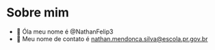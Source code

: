 # Sobre mim
- 👋 Óla meu nome é @NathanFelip3
- 👀 Meu nome de contato é nathan.mendonca.silva@escola.pr.gov.br

